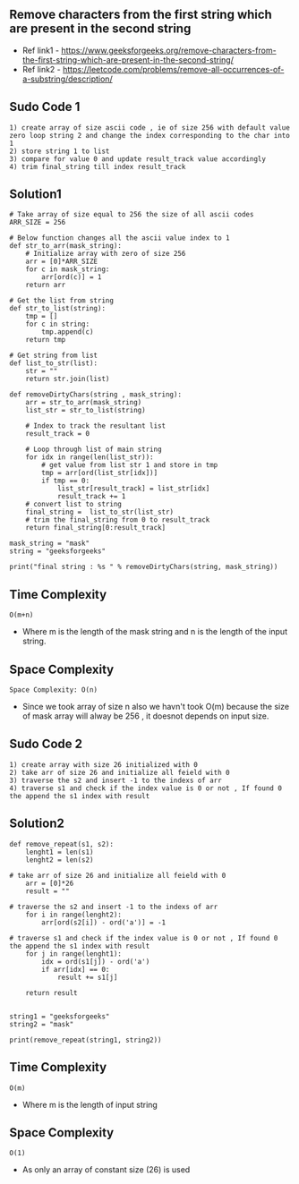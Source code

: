 ## Remove characters from the first string which are present in the second string
- Ref link1 - https://www.geeksforgeeks.org/remove-characters-from-the-first-string-which-are-present-in-the-second-string/
- Ref link2 - https://leetcode.com/problems/remove-all-occurrences-of-a-substring/description/

## Sudo Code 1
```
1) create array of size ascii code , ie of size 256 with default value zero loop string 2 and change the index corresponding to the char into 1
2) store string 1 to list
3) compare for value 0 and update result_track value accordingly 
4) trim final_string till index result_track
```
## Solution1
```
# Take array of size equal to 256 the size of all ascii codes
ARR_SIZE = 256

# Below function changes all the ascii value index to 1
def str_to_arr(mask_string):
    # Initialize array with zero of size 256
    arr = [0]*ARR_SIZE
    for c in mask_string:
        arr[ord(c)] = 1
    return arr

# Get the list from string
def str_to_list(string):
    tmp = []
    for c in string:
        tmp.append(c)
    return tmp

# Get string from list
def list_to_str(list):
    str = ""
    return str.join(list)

def removeDirtyChars(string , mask_string):
    arr = str_to_arr(mask_string)
    list_str = str_to_list(string)

    # Index to track the resultant list
    result_track = 0

    # Loop through list of main string
    for idx in range(len(list_str)):
        # get value from list str 1 and store in tmp
        tmp = arr[ord(list_str[idx])]
        if tmp == 0:
            list_str[result_track] = list_str[idx]
            result_track += 1
    # convert list to string
    final_string =  list_to_str(list_str)
    # trim the final_string from 0 to result_track
    return final_string[0:result_track]

mask_string = "mask"
string = "geeksforgeeks"

print("final string : %s " % removeDirtyChars(string, mask_string))
```

## Time Complexity
```
O(m+n) 
```
- Where m is the length of the mask string and n is the length of the input string. 

## Space Complexity
``
Space Complexity: O(n)
``
- Since we took array of size n also we havn't took O(m) because the size of mask array will alway be 256 , it doesnot depends on input size.

## Sudo Code 2
```
1) create array with size 26 initialized with 0
2) take arr of size 26 and initialize all feield with 0
3) traverse the s2 and insert -1 to the indexs of arr
4) traverse s1 and check if the index value is 0 or not , If found 0 the append the s1 index with result
```
## Solution2
```
def remove_repeat(s1, s2):
    lenght1 = len(s1)
    lenght2 = len(s2)

# take arr of size 26 and initialize all feield with 0
    arr = [0]*26
    result = ""

# traverse the s2 and insert -1 to the indexs of arr
    for i in range(lenght2):
        arr[ord(s2[i]) - ord('a')] = -1

# traverse s1 and check if the index value is 0 or not , If found 0 the append the s1 index with result
    for j in range(lenght1):
        idx = ord(s1[j]) - ord('a')
        if arr[idx] == 0:
            result += s1[j]

    return result


string1 = "geeksforgeeks"
string2 = "mask"

print(remove_repeat(string1, string2))

```
## Time Complexity
```
O(m) 
```
- Where m is the length of input string
## Space Complexity
```
O(1) 
```
- As only an array of constant size (26) is used
